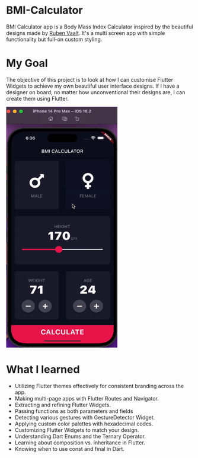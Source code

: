 # BMI-Calculator
BMI Calculator app is a Body Mass Index Calculator inspired by the beautiful designs made by [Ruben Vaalt](https://dribbble.com/shots/4585382-Simple-BMI-Calculator). It's a multi screen app with simple functionality but full-on custom styling.
# My Goal
The objective of this project is to look at how I can customise Flutter Widgets to achieve my own beautiful user interface designs. If I have a designer on board, no matter how unconventional their designs are, I can create them using Flutter.

<img src="https://raw.githubusercontent.com/amoufaq/BMI-Calculator/master/BMI%20Calculator%20app%20demo%20recording.gif" width="300" height="650">

# What I learned
- Utilizing Flutter themes effectively for consistent branding across the app.
- Making multi-page apps with Flutter Routes and Navigator.
- Extracting and refining Flutter Widgets.
- Passing functions as both parameters and fields
- Detecting various gestures with GestureDetector Widget.
- Applying custom color palettes with hexadecimal codes.
- Customizing Flutter Widgets to match your design.
- Understanding Dart Enums and the Ternary Operator.
- Learning about composition vs. inheritance in Flutter.
- Knowing when to use const and final in Dart.
